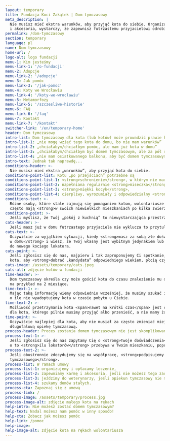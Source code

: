 ```yaml
---
layout: temporary
title: Fundacja Koci Zakątek | Dom tymczasowy
meta_description: |
  Nie musisz mieć ekstra warunków, aby przyjąć kota do siebie. Organizujemy leczenie, karmę
  i akcesoria, wystarczy, że zapewnisz futrzastemu przyjacielowi odrobinę miejsca, ciepła i miłości.
permalink: /dom-tymczasowy
section: temporary
language: pl
name: Dom tymczasowy
home-url: /
logo-alt: logo fundacji
menu-1: Kim jesteśmy
menu-link-1: '/o-fundacji'
menu-2: Adopcje
menu-link-2: '/adopcje'
menu-3: Jak pomóc
menu-link-3: '/jak-pomoc'
menu-4: Koty we Wrocławiu
menu-link-4: '/koty-we-wroclawiu'
menu-5: Metamorfozy
menu-link-5: '/szczesliwe-historie'
menu-6: FAQ
menu-link-6: '/faq'
menu-7: Kontakt
menu-link-7: '/kontakt'
switcher-link: '/en/temporary-home'
header: Dom tymczasowy
intro-list: Dom tymczasowy dla kota (lub kotów) może prowadzić prawie każdy. Często słyszymy
intro-list-1: „nie mogę wziąć tego kota do domu, bo nie mam warunków”
intro-list-2: „chciałabym/chciałbym pomóc, ale mam już kota w domu”
intro-list-3: „chciałabym/chciałbym być domem tymczasowym, ale za pół roku zmieniam mieszkanie”
intro-list-4: „nie mam osiatkowanego balkonu, aby być domem tymczasowym”
intro-text: Jednak tak naprawdę...
conditions-header: >-
  Nie musisz mieć ekstra „warunków”, aby przyjąć kota do siebie.
conditions-point-list: Kotu „po przejściach” potrzebne są
conditions-point-list-1: <strong>schronienie</strong>, w którym nie marznie i nie moknie,
conditions-point-list-2: napełniana regularnie <strong>miseczka</strong>,
conditions-point-list-3: <strong>miękki kocyk</strong>,
conditions-point-list-4: cierpliwy, wyrozumiały i odpowiedzialny <strong>człowiek</strong>.
conditions-text: >-
  Różne osoby, które stale zajmują się pomaganiem kotom, wolontariusze fundacji lub inni ludzie,
  często mają <strong>w swoich niewielkich mieszkaniach po kilka zwierząt</strong> oczekujących na adopcję.
conditions-point: >-
  Jeśli myślisz, że Twój „pokój z kuchnią” to niewystarczająca przestrzeń dla kota – jesteś w błędzie!
cats-header: >-
  Jeśli masz już w domu futrzastego przyjaciela nie wyklucza to przytulenia na jakiś czas drugiego.
cats-text: >-
  Oczywiście za wyjątkiem sytuacji, kiedy <strong>masz za sobą złe doświadczenia z drugim kotem
  w domu</strong> i wiesz, że Twój własny jest wybitnym jedynakiem lub dominatorem w stosunku
  do nowego kociego lokatora.
cats-point: >-
  Jeśli zgłosisz się do nas, najpierw i tak zaproponujemy Ci spotkanie, aby poznać Ciebie oraz Twojego
  kota, aby <strong>dobrać „kandydata” odpowiedniego wiekiem, płcią czy usposobieniem</strong>.
cats-image: /assets/temporary/cats.jpeg
cats-alt: zdjęcie kotów w fundacji
time-header: >-
  Dom tymczasowy określa czy może gościć kota do czasu znalezienie mu domu stałego czy też
  na przykład na 2 miesiące. 
time-text-1: >-
  Mając taką informację wiemy odpowiednio wcześniej, że musimy szukać innego domu tymczasowego,
  o ile nie wyadoptujemy kota w czasie pobytu u Ciebie.
time-text-2: >-
  Możliwość przetrzymania kota <span>nawet na krótki czas</span> jest często <span>opcją ratunkową</span>
  dla kota, którego pilnie musimy przyjąć albo przenieść, a nie mamy żadnych innych wolnych miejsc.
time-point: >-
  Oczywiście najlepiej dla kota, aby nie musiał za często zmieniać miejsc pobytu i zdecydowanie preferujemy
  długofalową opiekę tymczasową.
process-header: Proces zostania domem tymczasowym nie jest skomplikowany.
process-text-1: >-
  Jeśli zgłosisz się do nas zapytamy Cię o <strong>Twoje doświadczenia</strong> w opiece nad kotami,
  o to <strong>ilu lokatorów</strong> przebywa w Twoim mieszkaniu, poprosimy o <strong>możliwość spotkania</strong>.
process-text-2: >-
  Jeśli obustronnie zdecydujemy się na współpracę, <strong>podpisujemy z Tobą umowę na prowadzenie domu
  tymczasowego</strong>.
process-list: W ramach umowy
process-list-1: organizujemy i opłacamy leczenie,
process-list-2: zapewniamy karmę i akcesoria, jeśli nie możesz tego zaoferować,
process-list-3: jeździmy do weterynarzy, jeśli opiekun tymczasowy nie może,
process-list-4: szukamy domów stałych.
process-cta: Zapoznaj się z umową
process-link: /
process-image: /assets/temporary/process.jpg
process-image-alt: zdjęcie małego kota na rękach
help-intro: Nie możesz zostać domem tymczasowym?
help-text: Nadal możesz nam pomóc w inny sposób!
help-cta: Zobacz jak możesz pomóc
help-link: /pomoc
help-image: 
help-image-alt: zdjęcie kota na rękach wolontariusza
---
```

